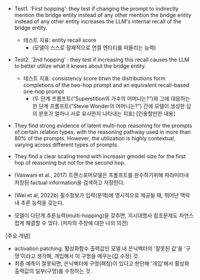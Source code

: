 - Test1. 'First hopping': they test if changing the prompt to indirectly mention the bridge entity instead of any other mention the bridge entity instead of any other entity increases the LLM's internal recall of the bridge entity.
	- 테스트 지표: entity recall score
		- (모델이 스스로 잠재적으로 연결 엔티티를 떠올리는 능력)
- Test2. '2nd hopping' : they test if increasing this recall causes the LLM to better utilize what it knows about the bridge entity.
	- 테스트 지표: consistency score btwn the distributions form completions of the two-hop prompt and an equivalent recall-based one-hop prompt
		- (두 단계 프롬프트(“Superstition의 가수의 어머니는?”)와 그에 대응하는 한 단계 프롬프트(“Stevie Wonder의 어머니는?”) 간에 모델이 생성한 답의 분포가 얼마나 서로 유사한지 나타내는 지표)
[인용할만한 내용]
- They find strong evidence of latent multi-hop reasoning for the prompts of certain relation types, with the reasoning pathway used in more than 80% of the prompts. However, the utilization is highly contextual, varying across different types of prompts.
- They find a clear scaling trend with increasin gmodel size for the first hop of reasoning but not for the second hop.

- (Vaswani et al., 2017) 트랜스포머모델은 프롬프트를 완수하기위해 파라미터내 저장된 factual information을 검색하고 저장한다.
- (Wei et al, 2022b) 필수정보가 입력(문맥)에 명시적으로 제공될 때, 뛰어난 맥락 내 추론 능력을 갖는다. 

- 모델이 다단계 추론능력(multi-hopping)을 갖추면, 지시대명사 참조문제도 자연스럽게 해결할 수 있다. (저자의 주장에 대한 나의 의견)

[주요 개념]
- activation patching: 활성화함수 출력값인 모델 내 은닉벡터의 '잘못된 값'을 '구멍'이라고 생각해, 개입해서 이 구멍을 메꾸는(값 수정) 것.
- 최종 예측이 잘못되면, 은닉벡터에 구멍(패칭)이 있다고 판단해 '개입'해서 활성화 출력값의 일부(구멍)를 수정하는 것.